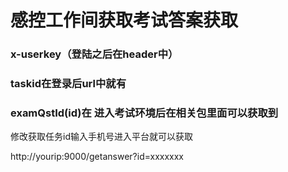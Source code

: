 # 感控工作间获取考试答案获取
### x-userkey（登陆之后在header中）
### taskid在登录后url中就有
### examQstId(id)在 进入考试环境后在相关包里面可以获取到

修改获取任务id输入手机号进入平台就可以获取

http://yourip:9000/getanswer?id=xxxxxxx

